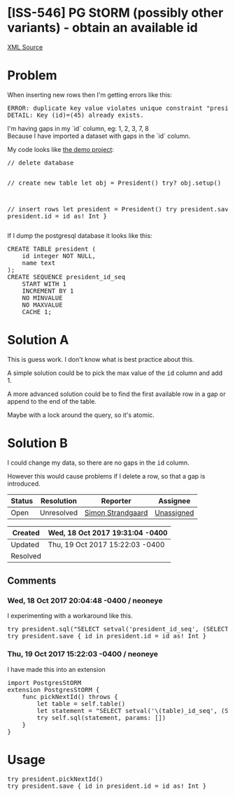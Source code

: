# [ISS-546] PG StORM (possibly other variants) - obtain an available id

[XML Source](./xml/ISS-546.xml)
<p><h1><a name="Problem"></a>Problem</h1>

<p>When inserting new rows then I'm getting errors like this:</p>

<div class="code panel" style="border-width: 1px;"><div class="codeContent panelContent">
<pre class="code-none">
ERROR: duplicate key value violates unique constraint "president_key"
DETAIL: Key (id)=(45) already exists.
</pre>
</div></div>

<p>I'm having gaps in my `id` column, eg: 1, 2, 3, 7, 8<br/>
Because I have imported a dataset with gaps in the `id` column.</p>

<p>My code looks like <a href="https://github.com/PerfectExamples/PostgreStORM-Demo/blob/master/Sources/Create.swift" class="external-link" rel="nofollow">the demo project</a>:</p>

<div class="code panel" style="border-width: 1px;"><div class="codeContent panelContent">
<pre class="code-none">
// delete database

// create new table
let obj = President()
try? obj.setup()

// insert rows
let president = President()
try president.save \{ id in president.id = id as! Int }
</pre>
</div></div>

<p>If I dump the postgresql database it looks like this:</p>

<div class="code panel" style="border-width: 1px;"><div class="codeContent panelContent">
<pre class="code-none">
CREATE TABLE president (
    id integer NOT NULL,
    name text
);
CREATE SEQUENCE president_id_seq
    START WITH 1
    INCREMENT BY 1
    NO MINVALUE
    NO MAXVALUE
    CACHE 1;
</pre>
</div></div>




<h1><a name="SolutionA"></a>Solution A</h1>

<p>This is guess work. I don't know what is best practice about this.</p>

<p>A simple solution could be to pick the max value of the <tt>id</tt> column and add 1.</p>

<p>A more advanced solution could be to find the first available row in a gap or append to the end of the table.</p>

<p>Maybe with a lock around the query, so it's atomic.</p>


<h1><a name="SolutionB"></a>Solution B</h1>

<p>I could change my data, so there are no gaps in the <tt>id</tt> column.</p>

<p>However this would cause problems if I delete a row, so that a gap is introduced.</p></p>





Status|Resolution|Reporter|Assignee
------|----------|--------|--------
Open|Unresolved|[Simon Strandgaard](neoneye)|[Unassigned]($-1)





Created|Wed, 18 Oct 2017 19:31:04 -0400
-------|--------------
Updated|Thu, 19 Oct 2017 15:22:03 -0400
Resolved|


## Comments




### Wed, 18 Oct 2017 20:04:48 -0400 / neoneye 

<p><p>I experimenting with a workaround like this.</p>

<div class="code panel" style="border-width: 1px;"><div class="codeContent panelContent">
<pre class="code-none">try president.sql("SELECT setval('president_id_seq', (SELECT MAX(id) FROM president));", params: [])
try president.save { id in president.id = id as! Int }
</pre>
</div></div></p>


### Thu, 19 Oct 2017 15:22:03 -0400 / neoneye 

<p><p>I have made this into an extension</p>

<div class="code panel" style="border-width: 1px;"><div class="codeContent panelContent">
<pre class="code-none">import PostgresStORM
extension PostgresStORM {
	func pickNextId() throws {
		let table = self.table()
		let statement = "SELECT setval('\(table)_id_seq', (SELECT MAX(id) FROM \(table)))"
		try self.sql(statement, params: [])
	}
}
</pre>
</div></div>


<h1><a name="Usage"></a>Usage</h1>

<div class="code panel" style="border-width: 1px;"><div class="codeContent panelContent">
<pre class="code-none">try president.pickNextId()
try president.save { id in president.id = id as! Int }
</pre>
</div></div></p>


